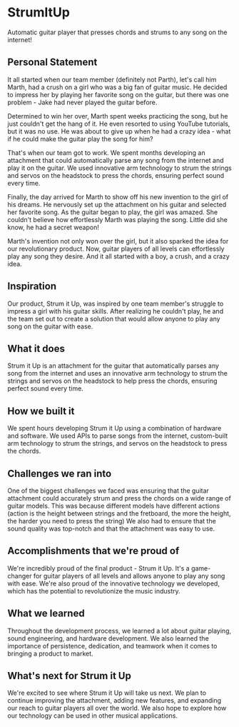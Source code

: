 # StrumItUp
Automatic guitar player that presses chords and strums to any song on the internet!

## Personal Statement

It all started when our team member (definitely not Parth), let's call him Marth, had a crush on a girl who was a big fan of guitar music. He decided to impress her by playing her favorite song on the guitar, but there was one problem - Jake had never played the guitar before.

Determined to win her over, Marth spent weeks practicing the song, but he just couldn't get the hang of it. He even resorted to using YouTube tutorials, but it was no use. He was about to give up when he had a crazy idea - what if he could make the guitar play the song for him?

That's when our team got to work. We spent months developing an attachment that could automatically parse any song from the internet and play it on the guitar. We used innovative arm technology to strum the strings and servos on the headstock to press the chords, ensuring perfect sound every time.

Finally, the day arrived for Marth to show off his new invention to the girl of his dreams. He nervously set up the attachment on his guitar and selected her favorite song. As the guitar began to play, the girl was amazed. She couldn't believe how effortlessly Marth was playing the song. Little did she know, he had a secret weapon!

Marth's invention not only won over the girl, but it also sparked the idea for our revolutionary product. Now, guitar players of all levels can effortlessly play any song they desire. And it all started with a boy, a crush, and a crazy idea.

## Inspiration

Our product, Strum it Up, was inspired by one team member's struggle to impress a girl with his guitar skills. After realizing he couldn't play, he and the team set out to create a solution that would allow anyone to play any song on the guitar with ease.

## What it does

Strum it Up is an attachment for the guitar that automatically parses any song from the internet and uses an innovative arm technology to strum the strings and servos on the headstock to help press the chords, ensuring perfect sound every time.

## How we built it

We spent hours developing Strum it Up using a combination of hardware and software. We used APIs to parse songs from the internet, custom-built arm technology to strum the strings, and servos on the headstock to press the chords.

## Challenges we ran into

One of the biggest challenges we faced was ensuring that the guitar attachment could accurately strum and press the chords on a wide range of guitar models. This was because different models have different actions (action is the height between strings and the fretboard, the more the height, the harder you need to press the string) We also had to ensure that the sound quality was top-notch and that the attachment was easy to use.

## Accomplishments that we're proud of

We're incredibly proud of the final product - Strum it Up. It's a game-changer for guitar players of all levels and allows anyone to play any song with ease. We're also proud of the innovative technology we developed, which has the potential to revolutionize the music industry.

## What we learned

Throughout the development process, we learned a lot about guitar playing, sound engineering, and hardware development. We also learned the importance of persistence, dedication, and teamwork when it comes to bringing a product to market.

## What's next for Strum it Up

We're excited to see where Strum it Up will take us next. We plan to continue improving the attachment, adding new features, and expanding our reach to guitar players all over the world. We also hope to explore how our technology can be used in other musical applications.

